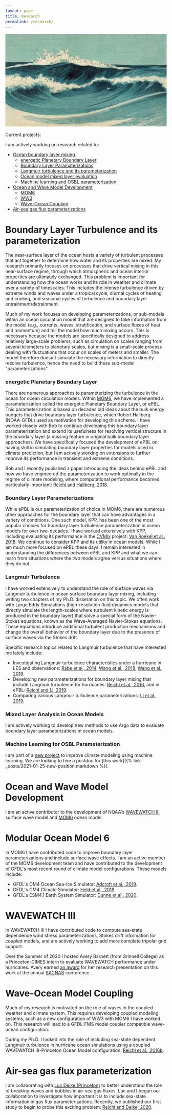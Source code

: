```yaml
---
layout: page
title: Research
permalink: /research/
---
```


![](assets/images/japanese-waves-painting.jpg)

Current projects:

I am actively working on research related to:  
* [Ocean boundary layer mixing](#BLT)
  * [energetic Planetary Boundary Layer](#ePBL)
  * [Boundary Layer Paramaterizations](#BLParam)
  * [Langmuir turbulence and its parameterization](#LT)  
  * [Ocean model mixed layer evaluation](#MLD)
  * [Machine learning and OSBL parameterization](#ML)
* [Ocean and Wave Model Development](#Devel)
  * [MOM6](#MOM6)
  * [WW3](#WW3)
  * [Wave-Ocean Coupling](#WavOce)
* [Air-sea gas flux parameterizations](#GasFlux)  

<a name="BLT"></a>  
# Boundary Layer Turbulence and its parameterization  

The near-surface layer of the ocean hosts a variety of turbulent processes that act together to determine how water and its properties are mixed.  My research primarily focuses on processes that drive vertical mixing in this near-surface regime, through which atmospheric and ocean interior properties are ultimately exchanged.  This problem is important for understanding how the ocean works and its role in weather and climate over a variety of timescales.  This includes the intense turbulence driven by extreme winds and waves under a tropical cycle, diurnal cycles of heating and cooling, and seasonal cycles of turbulence and boundary layer entrainment/detrainment.

Much of my work focuses on developing parameterizations, or sub-models within an ocean circulation model that are designed to take information from the model (e.g., currents, waves, stratification, and surface fluxes of heat and momentum) and tell the model how much mixing occurs.  This is necessary because the models are specifically designed to address relatively large-scale problems, such as circulation on scales ranging from several kilometers to planetary scales, but mixing is a small-scale process dealing with fluctuations that occur on scales of meters and smaller.  The model therefore doesn't simulate the necessary information to directly resolve turbulence, hence the need to build these sub-model "parameterizations".

<a name="ePBL"></a>
### energetic Planetary Boundary Layer

There are numerous approaches to parameterizing the turbulence in the ocean for ocean circulation models.  Within [MOM6](https://github.com/NOAA-GFDL/MOM6), we have implemented a parameterization called the energetic Planetary Boundary Layer, or ePBL.  This parameterization is based on decades old ideas about the bulk energy budgets that drive boundary layer turbulence, which Robert Hallberg (NOAA-GFDL) used as motivation for developing this scheme.  I have worked closely with Bob to continue developing this boundary layer parameterization and extend its usefulness for resolving vertical structure in the boundary layer (a missing feature in original bulk boundary layer approaches).  We have specifically focused the development of ePBL on having skill in simulating boundary layer properties for models used in climate prediction, but I am actively working on extensions to further improve its performance in transient and extreme conditions.

Bob and I recently published a paper introducing the ideas behind ePBL and how we have engineered the parameterization to work optimally in the regime of climate modeling, where computational performance becomes particularly important: [Reichl and Hallberg, 2018](https://www.sciencedirect.com/science/article/pii/S1463500318301069).

<a name="BLParam"></a>
### Boundary Layer Parameterizations

While ePBL is our parameterization of choice in MOM6, there are numerous other approaches for the boundary layer that can have advantages in a variety of conditions.  One such model, KPP, has been one of the most popular choices for boundary layer turbulence parameterization in ocean models for over two-decades.  I have worked extensively with KPP, including evaluating its performance in the [CVMix](https://github.com/CVMix) project: [Van Roekel et al., 2018](https://agupubs.onlinelibrary.wiley.com/doi/full/10.1029/2018MS001336).  We continue to consider KPP and its utility in ocean models.  While I am much more focused on ePBL these days, I remain interested in understanding the differences between ePBL and KPP and what we can learn from situations where the two models agree versus situations where they do not.

<a name="LT"></a>
### Langmuir Turbulence

I have worked extensively to understand the role of surface waves via Langmuir turbulence in ocean surface boundary layer mixing, including writing two chapters of my Ph.D. disseration on this topic.  We often work with Large Eddy Simulations (high-resolution fluid dynamics models that directly simulate the length-scales where turbulent kinetic energy is produced in the boundary layer) that solve a special form of the Navier-Stokes equations, known as the Wave-Averaged Navier-Stokes equations.  These equations introduce additional turbulent production mechanisms and change the overall behavior of the boundary layer due to the presence of surface waves via the Stokes drift.

Specific research topics related to Langmuir turbulence that have interested me lately include:
* Investigating Langmuir turbulence characteristics under a hurricane in LES and observations: 
[Rabe et al., 2014](https://journals.ametsoc.org/view/journals/phoc/45/3/jpo-d-14-0030.1.xml), [Wang et al., 2018](https://journals.ametsoc.org/view/journals/phoc/48/9/jpo-d-17-0258.1.xml), [Wang et al., 2019](https://journals.ametsoc.org/view/journals/phoc/49/12/jpo-d-19-0093.1.xml).
* Developing new parameterizations for boundary layer mixing that include Langmuir turbulence for hurricanes:
[Reichl et al., 2016](https://journals.ametsoc.org/view/journals/phoc/46/3/jpo-d-15-0106.1.xml), and in ePBL:
[Reichl and Li, 2019](https://journals.ametsoc.org/view/journals/phoc/49/11/jpo-d-18-0258.1.xml).
* Comparing various Langmuir turbulence parameterizations: [Li et al., 2019](https://agupubs.onlinelibrary.wiley.com/doi/full/10.1029/2019MS001810).

<a name="MLD"></a>
### Mixed Layer Analysis in Ocean Models  

I am actively working to develop new methods to use Argo data to evaluate boundary layer parameterizations in ocean models.

<a name="ML"></a>
### Machine Learning for OSBL Parameterization  

I am part of a [new project](https://m2lines.github.io/) to improve climate modeling using machine learning.  We are looking to hire a postdoc for [this work]({% link _posts/2021-01-25-new-position.markdown %}).

<a name="Devel"></a>
# Ocean and Wave Model Development  

I am an active contributor to the development of NOAA's [WAVEWATCH III](https://github.com/NOAA-EMC/WW3) surface wave model and [MOM6](https://github.com/NOAA-GFDL/MOM6) ocean model.

<a name="MOM6"></a>
# Modular Ocean Model 6

In MOM6 I have contributed code to improve boundary layer parameterizations and include surface wave effects.  I am an active member of the MOM6 development team and have contributed to the development of GFDL's most recent round of climate model configurations.  These models include:
* GFDL's OM4 Ocean Sea-Ice Simulator: [Adcroft et al., 2019](https://agupubs.onlinelibrary.wiley.com/doi/full/10.1029/2019MS001726).
* GFDL's CM4 Climate Simulator: [Held et al., 2019](https://agupubs.onlinelibrary.wiley.com/doi/full/10.1029/2019MS001829).
* GFDL's ESM4.1 Earth System Simulator: [Dunne et al., 2020](https://agupubs.onlinelibrary.wiley.com/doi/full/10.1029/2019MS002015).

<a name="WW3"></a>
# WAVEWATCH III

In WAVEWATCH III I have contributed code to compute sea-state dependence wind stress parameterizations, Stokes drift information for coupled models, and am actively working to add more complete tripolar grid support.

Over the Summer of 2020 I hosted Avery Barnett (from Grinnell College) as a Princeton-CIMES intern to evaluate WAVEWATCH performance under hurricanes.  Avery earned  [an award](https://cimes.princeton.edu/news/cimes-intern-avery-barnett-recognized-2020-sacnas) for her research presentation on this work at the annual [SACNAS](sacnas.org) conference.

<a name="WavOce"></a>
# Wave-Ocean Model Coupling

Much of my research is motivated on the role of waves in the coupled weather and climate system.  This requires developing coupled modeling systems, such as a new configuration of WW3 with MOM6 I have worked on.  This research will lead to a GFDL-FMS model coupler compatible wave-ocean configuration.

During my Ph.D. I looked into the role of including sea-state dependent Langmuir turbulence in hurricane ocean simulations using a coupled WAVEWATCH III-Princeton Ocean Model configuration:
[Reichl et al., 2016b](https://journals.ametsoc.org/view/journals/mwre/144/12/mwr-d-16-0074.1.xml).

<a name="GasFlux"></a>
# Air-sea gas flux parameterization

I am collaborating with [Luc Deike (Princeton)](https://ldeike.princeton.edu/) to better understand the role of breaking waves and bubbles in air-sea gas fluxes.  Luc and I began our collaboration to investigate how important it is to include sea-state information in gas flux parameterizations.  Recently, we published our first study to begin to probe this exciting problem:
[Reichl and Deike, 2020](https://agupubs.onlinelibrary.wiley.com/doi/10.1029/2020GL087267).
